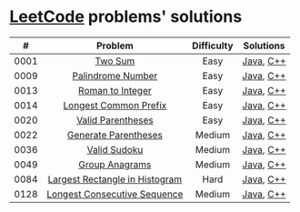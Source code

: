 # [LeetCode](https://leetcode.com/) problems' solutions

| #    | Problem                                                                                                     | Difficulty | Solutions                                                                                                                                                                                          |
| :--: | :---------------------------------------------------------------------------------------------------------: | :--------: | :------------------------------------------------------------------------------------------------------------------------------------------------------------------------------------------------: |
| 0001 | [Two Sum](https://leetcode.com/problems/two-sum/description/)                                               | Easy       | [Java](https://github.com/sysfutex/leetcode/tree/main/java/0001-two-sum), [C++](https://github.com/sysfutex/leetcode/tree/main/c%2B%2B/0001-two-sum)                                               |
| 0009 | [Palindrome Number](https://leetcode.com/problems/palindrome-number/description/)                           | Easy       | [Java](https://github.com/sysfutex/leetcode/tree/main/java/0009-palindrome-number), [C++](https://github.com/sysfutex/leetcode/tree/main/c%2B%2B/0009-palindrome-number)                           |
| 0013 | [Roman to Integer](https://leetcode.com/problems/roman-to-integer/description/)                             | Easy       | [Java](https://github.com/sysfutex/leetcode/tree/main/java/0013-roman-to-integer), [C++](https://github.com/sysfutex/leetcode/tree/main/c%2B%2B/0013-roman-to-integer)                             |
| 0014 | [Longest Common Prefix](https://leetcode.com/problems/longest-common-prefix/description/)                   | Easy       | [Java](https://github.com/sysfutex/leetcode/tree/main/java/0014-longest-common-prefix), [C++](https://github.com/sysfutex/leetcode/tree/main/c%2B%2B/0014-longest-common-prefix)                   |
| 0020 | [Valid Parentheses](https://leetcode.com/problems/valid-parentheses/description/)                           | Easy       | [Java](https://github.com/sysfutex/leetcode/tree/main/java/0020-valid-parentheses), [C++](https://github.com/sysfutex/leetcode/tree/main/c%2B%2B/0020-valid-parentheses)                           |
| 0022 | [Generate Parentheses](https://leetcode.com/problems/generate-parentheses/description/)                     | Medium     | [Java](https://github.com/sysfutex/leetcode/tree/main/java/0022-generate-parentheses), [C++](https://github.com/sysfutex/leetcode/tree/main/c%2B%2B/0022-generate-parentheses)                     |
| 0036 | [Valid Sudoku](https://leetcode.com/problems/valid-sudoku/description/)                                     | Medium     | [Java](https://github.com/sysfutex/leetcode/tree/main/java/0036-valid-sudoku), [C++](https://github.com/sysfutex/leetcode/tree/main/c%2B%2B/0036-valid-sudoku)                                     |
| 0049 | [Group Anagrams](https://leetcode.com/problems/group-anagrams/description/)                                 | Medium     | [Java](https://github.com/sysfutex/leetcode/tree/main/java/0049-group-anagrams), [C++](https://github.com/sysfutex/leetcode/tree/main/c%2B%2B/0049-group-anagrams)                                 |
| 0084 | [Largest Rectangle in Histogram](https://leetcode.com/problems/largest-rectangle-in-histogram/description/) | Hard       | [Java](https://github.com/sysfutex/leetcode/tree/main/java/0084-largest-rectangle-in-histogram), [C++](https://github.com/sysfutex/leetcode/tree/main/c%2B%2B/0084-largest-rectangle-in-histogram) |
| 0128 | [Longest Consecutive Sequence](https://leetcode.com/problems/longest-consecutive-sequence/description/)     | Medium     | [Java](https://github.com/sysfutex/leetcode/tree/main/java/0128-longest-consecutive-sequence), [C++](https://github.com/sysfutex/leetcode/tree/main/c%2B%2B/0128-longest-consecutive-sequence)     |
